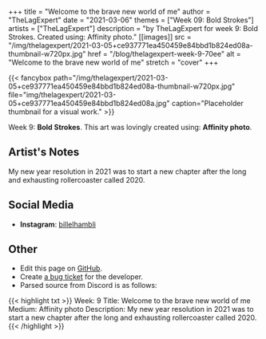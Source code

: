 +++
title =       "Welcome to the brave new world of me"
author =      "TheLagExpert"
date =        "2021-03-06"
themes =      ["Week 09: Bold Strokes"]
artists =     ["TheLagExpert"]
description = "by TheLagExpert for week 9: Bold Strokes. Created using: Affinity photo."
[[images]]
              src = "/img/thelagexpert/2021-03-05+ce937771ea450459e84bbd1b824ed08a-thumbnail-w720px.jpg"
              href = "/blog/thelagexpert-week-9-70ee"
              alt = "Welcome to the brave new world of me"
              stretch = "cover"
+++


{{< fancybox path="/img/thelagexpert/2021-03-05+ce937771ea450459e84bbd1b824ed08a-thumbnail-w720px.jpg" file="img/thelagexpert/2021-03-05+ce937771ea450459e84bbd1b824ed08a.jpg" caption="Placeholder thumbnail for a visual work." >}}


Week 9: **Bold Strokes**. This art was lovingly created using: **Affinity photo**.

## Artist's Notes

My new year resolution in 2021 was to start a new chapter after the long and exhausting rollercoaster called 2020.

## Social Media

- **Instagram**: <a href='https://instagram.com/billelhambli' target='_blank'>billelhambli</a>

## Other

- Edit this page on [GitHub](https://github.com/teaminkling/web-refresh/edit/main/content/blog/thelagexpert-week-9-70ee.md).
- Create [a bug ticket](https://github.com/teaminkling/web-refresh/issues/new?assignees=&labels=bug&template=problem-report.md&title=) for the developer.
- Parsed source from Discord is as follows:

{{< highlight txt >}}
Week: 9
Title: Welcome to the brave new world of me
Medium: Affinity photo 
Description: My new year resolution in 2021 was to start a new chapter after the long and exhausting rollercoaster called 2020.
{{< /highlight >}}